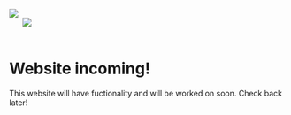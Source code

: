 <image src="/assets/icon.png"></image></br><span>⠀⠀ </span><image src="https://mc-heads.net/avatar/35fa623daca94bc3942a094ddfed5580/75"></image>
<br></br>
<h1>Website incoming!</h1>
<p>This website will have fuctionality and will be worked on soon. Check back later!</p>
